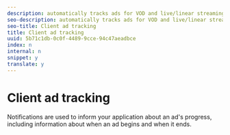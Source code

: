 ```yaml
---
description: automatically tracks ads for VOD and live/linear streaming.
seo-description: automatically tracks ads for VOD and live/linear streaming.
seo-title: Client ad tracking
title: Client ad tracking
uuid: 5b71c1db-0c0f-4489-9cce-94c47aeadbce
index: n
internal: n
snippet: y
translate: y
---
```


# Client ad tracking

Notifications are used to inform your application about an ad's progress, including information about when an ad begins and when it ends.
